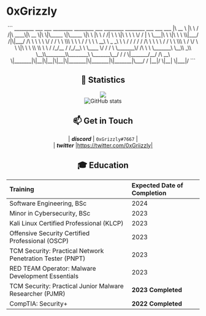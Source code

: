 # 0xGrizzly

<div align="center">
```
________     ___    ___ ________  ________  ___  ________  ________  ___           ___    ___ 
|\   __  \   |\  \  /  /|\   ____\|\   __  \|\  \|\_____  \|\_____  \|\  \         |\  \  /  /|
\ \  \|\  \  \ \  \/  / | \  \___|\ \  \|\  \ \  \\|___/  /|\|___/  /\ \  \        \ \  \/  / /
 \ \  \\\  \  \ \    / / \ \  \  __\ \   _  _\ \  \   /  / /    /  / /\ \  \        \ \    / / 
  \ \  \\\  \  /     \/   \ \  \|\  \ \  \\  \\ \  \ /  /_/__  /  /_/__\ \  \____    \/  /  /  
   \ \_______\/  /\   \    \ \_______\ \__\\ _\\ \__\\________\\________\ \_______\__/  / /    
    \|_______/__/ /\ __\    \|_______|\|__|\|__|\|__|\|_______|\|_______|\|_______|\___/ /     
             |__|/ \|__|                                                          \|___|/      
```
 <br />

 ## 🧮 Statistics
  ![](https://komarev.com/ghpvc/?username=0xGrizzly&color=blue&style=flat)  
![GitHub stats](https://github-readme-stats.vercel.app/api?username=0xGrizzly) 

##  📫 Get in Touch
| ***discord*** | `0xGrizzly#7667` |  
| ***twitter*** |https://twitter.com/0xGriizzly|


## 🎓 Education
| Training | Expected Date of Completion |
| :--- | :--- |
| Software Engineering, BSc | 2024 |
| Minor in Cybersecurity, BSc | 2023 |
| Kali Linux Certified Professional (KLCP) | 2023 | 
| Offensive Security Certified Professional (OSCP) | 2023 |
| TCM Security: Practical Network Penetration Tester (PNPT) | 2023 |
| RED TEAM Operator: Malware Development Essentials | 2023 | 
| TCM Security: Practical Junior Malware Researcher (PJMR) | **2023 Completed** | 
| CompTIA: Security+ | **2022 Completed** | 
 
 

<!---
GarrettMcGuire54/GarrettMcGuire54 is a ✨ special ✨ repository because its `README.md` (this file) appears on your GitHub profile.
You can click the Preview link to take a look at your changes.
--->

 <div/>
